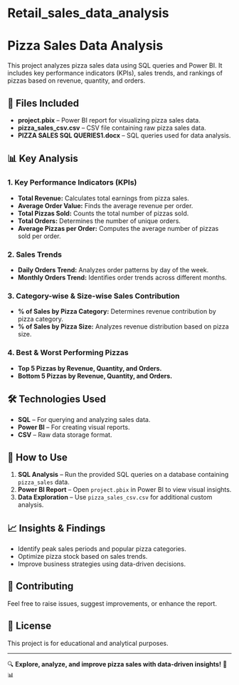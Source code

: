 # Retail_sales_data_analysis
# Pizza Sales Data Analysis

This project analyzes pizza sales data using SQL queries and Power BI. It includes key performance indicators (KPIs), sales trends, and rankings of pizzas based on revenue, quantity, and orders.

## 📁 Files Included

- **project.pbix** – Power BI report for visualizing pizza sales data.
- **pizza_sales_csv.csv** – CSV file containing raw pizza sales data.
- **PIZZA SALES SQL QUERIES1.docx** – SQL queries used for data analysis.

## 📊 Key Analysis

### **1. Key Performance Indicators (KPIs)**
- **Total Revenue:** Calculates total earnings from pizza sales.
- **Average Order Value:** Finds the average revenue per order.
- **Total Pizzas Sold:** Counts the total number of pizzas sold.
- **Total Orders:** Determines the number of unique orders.
- **Average Pizzas per Order:** Computes the average number of pizzas sold per order.

### **2. Sales Trends**
- **Daily Orders Trend:** Analyzes order patterns by day of the week.
- **Monthly Orders Trend:** Identifies order trends across different months.

### **3. Category-wise & Size-wise Sales Contribution**
- **% of Sales by Pizza Category:** Determines revenue contribution by pizza category.
- **% of Sales by Pizza Size:** Analyzes revenue distribution based on pizza size.

### **4. Best & Worst Performing Pizzas**
- **Top 5 Pizzas by Revenue, Quantity, and Orders.**
- **Bottom 5 Pizzas by Revenue, Quantity, and Orders.**

## 🛠️ Technologies Used
- **SQL** – For querying and analyzing sales data.
- **Power BI** – For creating visual reports.
- **CSV** – Raw data storage format.

## 📌 How to Use
1. **SQL Analysis** – Run the provided SQL queries on a database containing `pizza_sales` data.
2. **Power BI Report** – Open `project.pbix` in Power BI to view visual insights.
3. **Data Exploration** – Use `pizza_sales_csv.csv` for additional custom analysis.

## 📈 Insights & Findings
- Identify peak sales periods and popular pizza categories.
- Optimize pizza stock based on sales trends.
- Improve business strategies using data-driven decisions.

## 🤝 Contributing
Feel free to raise issues, suggest improvements, or enhance the report.

## 📜 License
This project is for educational and analytical purposes.

---

🔍 **Explore, analyze, and improve pizza sales with data-driven insights!** 🍕📊
